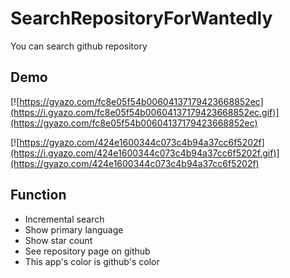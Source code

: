# SearchRepositoryForWantedly

You can search github repository

## Demo

[![https://gyazo.com/fc8e05f54b00604137179423668852ec](https://i.gyazo.com/fc8e05f54b00604137179423668852ec.gif)](https://gyazo.com/fc8e05f54b00604137179423668852ec)


[![https://gyazo.com/424e1600344c073c4b94a37cc6f5202f](https://i.gyazo.com/424e1600344c073c4b94a37cc6f5202f.gif)](https://gyazo.com/424e1600344c073c4b94a37cc6f5202f)



## Function
- Incremental search
- Show primary language
- Show star count
- See repository page on github
- This app's color is github's color
